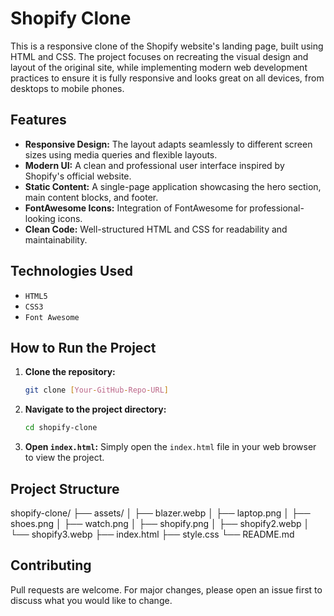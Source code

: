 # Shopify Clone

This is a responsive clone of the Shopify website's landing page, built using HTML and CSS. The project focuses on recreating the visual design and layout of the original site, while implementing modern web development practices to ensure it is fully responsive and looks great on all devices, from desktops to mobile phones.

## Features

- **Responsive Design:** The layout adapts seamlessly to different screen sizes using media queries and flexible layouts.
- **Modern UI:** A clean and professional user interface inspired by Shopify's official website.
- **Static Content:** A single-page application showcasing the hero section, main content blocks, and footer.
- **FontAwesome Icons:** Integration of FontAwesome for professional-looking icons.
- **Clean Code:** Well-structured HTML and CSS for readability and maintainability.

## Technologies Used

- `HTML5`
- `CSS3`
- `Font Awesome`

## How to Run the Project

1.  **Clone the repository:**

    ```bash
    git clone [Your-GitHub-Repo-URL]
    ```

2.  **Navigate to the project directory:**

    ```bash
    cd shopify-clone
    ```

3.  **Open `index.html`:**
    Simply open the `index.html` file in your web browser to view the project.

## Project Structure

shopify-clone/
├── assets/
│ ├── blazer.webp
│ ├── laptop.png
│ ├── shoes.png
│ ├── watch.png
│ ├── shopify.png
│ ├── shopify2.webp
│ └── shopify3.webp
├── index.html
├── style.css
└── README.md

## Contributing

Pull requests are welcome. For major changes, please open an issue first to discuss what you would like to change.
